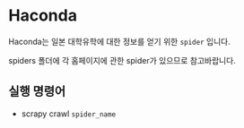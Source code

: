 # Haconda

Haconda는 일본 대학유학에 대한 정보를 얻기 위한 `spider` 입니다.

spiders 폴더에 각 홈페이지에 관한 spider가 있으므로 참고바랍니다.


## 실행 명령어

* scrapy crawl `spider_name`
